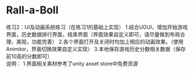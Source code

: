 # Rall-a-Boll
练习2：UI及动画系统练习（在练习1的基础上实现）
1.结合UGUI，增加开始游戏界面，历史数据排行界面，结束界面（界面效果自定义即可，请尽量做到布局合理，美观，功能完善）
2.各个界面打开及关闭时均加上相应的动画效果。（使用Animitor，界面切换效果自定义实现）
3.本地保存游戏历史分数相关数据（保存前10高的分数即可）         
说明：
1.界面相关素材参考了unity asset store中免费资源
